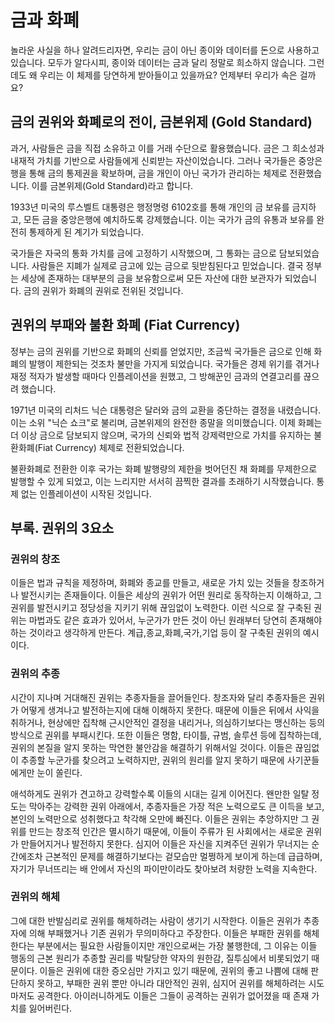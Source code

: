 # 금과 화폐
놀라운 사실을 하나 알려드리자면, 우리는 금이 아닌 종이와 데이터를 돈으로 사용하고 있습니다. 모두가 알다시피, 종이와 데이터는 금과 달리 정말로 희소하지 않습니다. 그런데도 왜 우리는 이 체제를 당연하게 받아들이고 있을까요? 언제부터 우리가 속은 걸까요?

## 금의 권위와 화폐로의 전이, 금본위제 (Gold Standard)
과거, 사람들은 금을 직접 소유하고 이를 거래 수단으로 활용했습니다. 금은 그 희소성과 내재적 가치를 기반으로 사람들에게 신뢰받는 자산이었습니다. 그러나 국가들은 중앙은행을 통해 금의 통제권을 확보하며, 금을 개인이 아닌 국가가 관리하는 체제로 전환했습니다. 이를 금본위제(Gold Standard)라고 합니다.

1933년 미국의 루스벨트 대통령은 행정명령 6102호를 통해 개인의 금 보유를 금지하고, 모든 금을 중앙은행에 예치하도록 강제했습니다. 이는 국가가 금의 유통과 보유를 완전히 통제하게 된 계기가 되었습니다.

국가들은 자국의 통화 가치를 금에 고정하기 시작했으며, 그 통화는 금으로 담보되었습니다. 사람들은 지폐가 실제로 금고에 있는 금으로 뒷받침된다고 믿었습니다. 결국 정부는 세상에 존재하는 대부분의 금을 보유함으로써 모든 자산에 대한 보관자가 되었습니다. 금의 권위가 화폐의 권위로 전위된 것입니다.

## 권위의 부패와 불환 화폐 (Fiat Currency)
정부는 금의 권위를 기반으로 화폐의 신뢰를 얻었지만, 조금씩 국가들은 금으로 인해 화폐의 발행이 제한되는 것조차 불만을 가지게 되었습니다. 국가들은 경제 위기를 겪거나 재정 적자가 발생할 때마다 인플레이션을 원했고, 그 방해꾼인 금과의 연결고리를 끊으려 했습니다.

1971년 미국의 리처드 닉슨 대통령은 달러와 금의 교환을 중단하는 결정을 내렸습니다. 이는 소위 "닉슨 쇼크"로 불리며, 금본위제의 완전한 종말을 의미했습니다. 이제 화폐는 더 이상 금으로 담보되지 않으며, 국가의 신뢰와 법적 강제력만으로 가치를 유지하는 불환화폐(Fiat Currency) 체제로 전환되었습니다.

불환화폐로 전환한 이후 국가는 화폐 발행량의 제한을 벗어던진 채 화폐를 무제한으로 발행할 수 있게 되었고, 이는 느리지만 서서히 끔찍한 결과를 초래하기 시작했습니다. 통제 없는 인플레이션이 시작된 것입니다.

## 부록. 권위의 3요소

### 권위의 창조
이들은 법과 규칙을 제정하며, 화폐와 종교를 만들고, 새로운 가치 있는 것들을 창조하거나 발전시키는 존재들이다. 이들은 세상의 권위가 어떤 원리로 동작하는지 이해하고, 그 권위를 발전시키고 정당성을 지키기 위해 끊임없이 노력한다. 이런 식으로 잘 구축된 권위는 마법과도 같은 효과가 있어서, 누군가가 만든 것이 아닌 원래부터 당연히 존재해야 하는 것이라고 생각하게 만든다. 계급,종교,화폐,국가,기업 등이 잘 구축된 권위의 예시이다.

### 권위의 추종
시간이 지나며 거대해진 권위는 추종자들을 끌어들인다. 창조자와 달리 추종자들은 권위가 어떻게 생겨나고 발전하는지에 대해 이해하지 못한다. 때문에 이들은 뒤에서 사익을 취하거나, 현상에만 집착해 근시안적인 결정을 내리거나, 의심하기보다는 맹신하는 등의 방식으로 권위를 부패시킨다. 또한 이들은 명함, 타이틀, 규범, 솔루션 등에 집착하는데, 권위의 본질을 알지 못하는 막연한 불안감을 해결하기 위해서일 것이다. 이들은 끊임없이 추종할 누군가를 찾으려고 노력하지만, 권위의 원리를 알지 못하기 때문에 사기꾼들에게만 눈이 쏠린다.

애석하게도 권위가 견고하고 강력할수록 이들의 시대는 길게 이어진다. 왠만한 일탈 정도는 막아주는 강력한 권위 아래에서, 추종자들은 가장 적은 노력으로도 큰 이득을 보고, 본인의 노력만으로 성취했다고 착각해 오만에 빠진다. 이들은 권위는 추앙하지만 그 권위를 만드는 창조적 인간은 멸시하기 때문에, 이들이 주류가 된 사회에서는 새로운 권위가 만들어지거나 발전하지 못한다. 심지어 이들은 자신을 지켜주던 권위가 무너지는 순간에조차 근본적인 문제를 해결하기보다는 겉모습만 멀쩡하게 보이게 하는데 급급하며, 자기가 무너뜨리는 배 안에서 자신의 파이만이라도 찾아보려 처량한 노력을 지속한다.

### 권위의 해체
그에 대한 반발심리로 권위를 해체하려는 사람이 생기기 시작한다. 이들은 권위가 추종자에 의해 부패했거나 기존 권위가 무의미하다고 주장한다. 이들은 부패한 권위를 해체한다는 부분에서는 필요한 사람들이지만 개인으로써는 가장 불행한데, 그 이유는 이들 행동의 근본 원리가 추종할 권리를 박탈당한 약자의 원한감, 질투심에서 비롯되었기 때문이다. 이들은 권위에 대한 증오심만 가지고 있기 때문에, 권위의 좋고 나쁨에 대해 판단하지 못하고, 부패한 권위 뿐만 아니라 대안적인 권위, 심지어 권위를 해체하려는 시도마저도 공격한다. 아이러니하게도 이들은 그들이 공격하는 권위가 없어졌을 때 존재 가치를 잃어버린다.